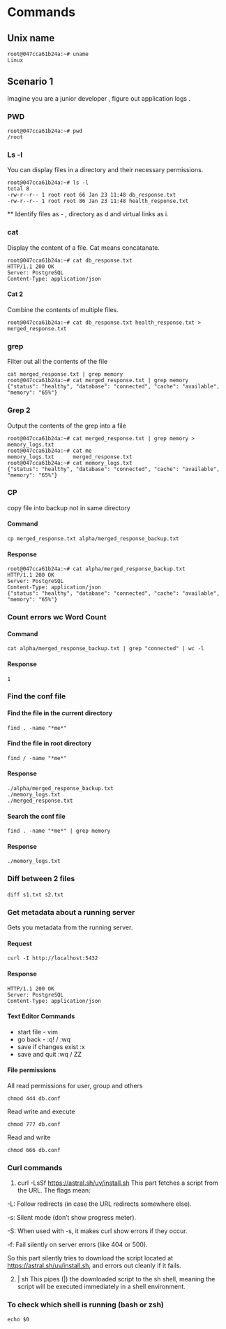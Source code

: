 # Commands

## Unix name 

```
root@047cca61b24a:~# uname
Linux
```
## Scenario 1
Imagine you are a junior developer , figure out application logs . 
### PWD
```
root@047cca61b24a:~# pwd
/root
```
### Ls -l 
You can display files in a directory and their necessary permissions. 
```
root@047cca61b24a:~# ls -l 
total 8
-rw-r--r-- 1 root root 66 Jan 23 11:48 db_response.txt
-rw-r--r-- 1 root root 86 Jan 23 11:48 health_response.txt
```
** Identify files as - , directory as d and virtual links as i. 
### cat 
Display the content of a file. Cat means concatanate. 
```
root@047cca61b24a:~# cat db_response.txt 
HTTP/1.1 200 OK
Server: PostgreSQL
Content-Type: application/json
```
#### Cat 2 
Combine the contents of multiple files. 
```
root@047cca61b24a:~# cat db_response.txt health_response.txt > merged_response.txt
```
### grep 
Filter out all the contents of the file
```
cat merged_response.txt | grep memory
root@047cca61b24a:~# cat merged_response.txt | grep memory
{"status": "healthy", "database": "connected", "cache": "available", "memory": "65%"}
```
### Grep 2
Output the contents of the grep into a file
```
root@047cca61b24a:~# cat merged_response.txt | grep memory > memory_logs.txt
root@047cca61b24a:~# cat me
memory_logs.txt      merged_response.txt  
root@047cca61b24a:~# cat memory_logs.txt 
{"status": "healthy", "database": "connected", "cache": "available", "memory": "65%"}
```

### CP
copy file into backup not in same directory
#### Command
```
cp merged_response.txt alpha/merged_response_backup.txt
```
#### Response
```
root@047cca61b24a:~# cat alpha/merged_response_backup.txt 
HTTP/1.1 200 OK
Server: PostgreSQL
Content-Type: application/json
{"status": "healthy", "database": "connected", "cache": "available", "memory": "65%"}
```
###  Count errors wc Word Count
#### Command 
```
cat alpha/merged_response_backup.txt | grep "connected" | wc -l
```
#### Response
````
1
````
### Find the conf file 
#### Find the file in the current directory
```
find . -name "*me*"   
```
#### Find the file in root directory
```
find / -name "*me*"
```
#### Response
```
./alpha/merged_response_backup.txt
./memory_logs.txt
./merged_response.txt
```
#### Search the conf file 
```
find . -name "*me*" | grep memory
```
#### Response
```
./memory_logs.txt
```
### Diff between 2 files 
#### 
```
diff s1.txt s2.txt 
```
### Get metadata about a running server 
Gets you metadata from the running server. 
#### Request 
```
curl -I http://localhost:5432
```
#### Response
```
HTTP/1.1 200 OK
Server: PostgreSQL
Content-Type: application/json
```
#### Text Editor Commands
- start file -  vim  
- go back - :q! / :wq
- save if changes exist :x 
- save and quit :wq / ZZ

#### File permissions
All read permissions for user, group and others
```
chmod 444 db.conf 
```
Read write and execute 
```
chmod 777 db.conf
```
Read and write

```
chmod 666 db.conf
```

### Curl commands 

1. curl -LsSf https://astral.sh/uv/install.sh
This part fetches a script from the URL. The flags mean:

-L: Follow redirects (in case the URL redirects somewhere else).

-s: Silent mode (don’t show progress meter).

-S: When used with -s, it makes curl show errors if they occur.

-f: Fail silently on server errors (like 404 or 500).

So this part silently tries to download the script located at https://astral.sh/uv/install.sh, and errors out cleanly if it fails.

2. | sh
This pipes (|) the downloaded script to the sh shell, meaning the script will be executed immediately in a shell environment.

### To check which shell is running (bash or zsh) 
```
echo $0
```




